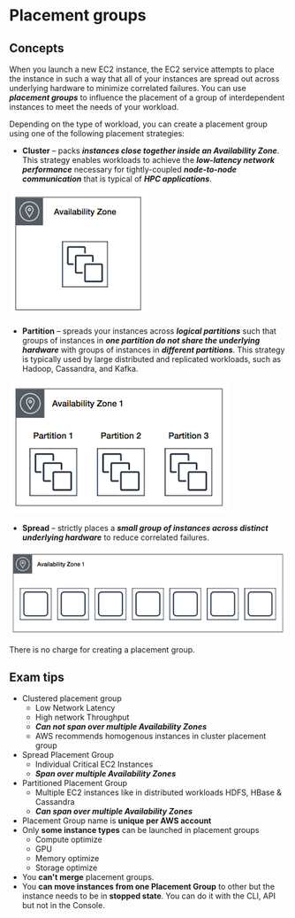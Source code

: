 # Placement groups
## Concepts

When you launch a new EC2 instance, the EC2 service attempts to place the instance in such a way that all of your instances are spread out across underlying hardware to minimize correlated failures. You can use ***placement groups*** to influence the placement of a group of interdependent instances to meet the needs of your workload. 

Depending on the type of workload, you can create a placement group using one of the following placement strategies:
* **Cluster** – packs ***instances close together inside an Availability Zone***. This strategy enables workloads to achieve the ***low-latency network performance*** necessary for tightly-coupled ***node-to-node communication*** that is typical of ***HPC applications***.

![Cluster placement](./placement-group-cluster.png)

* **Partition** – spreads your instances across ***logical partitions*** such that groups of instances in ***one partition do not share the underlying hardware*** with groups of instances in ***different partitions***. This strategy is typically used by large distributed and replicated workloads, such as Hadoop, Cassandra, and Kafka.

![Partition placement](./placement-group-partition.png)

* **Spread** – strictly places a ***small group of instances across distinct underlying hardware*** to reduce correlated failures.

![Spread placement](./placement-group-spread.png)

There is no charge for creating a placement group.

## Exam tips

* Clustered placement group
  * Low Network Latency
  * High network Throughput
  * ***Can not span over multiple Availability Zones***
  * AWS recommends homogenous instances in cluster placement group
* Spread Placement Group
  * Individual Critical EC2 Instances
  * ***Span over multiple Availability Zones***
* Partitioned Placement Group
  * Multiple EC2 instances like in distributed workloads HDFS, HBase & Cassandra
  * ***Can span over multiple Availability Zones***
* Placement Group name is **unique per AWS account**
* Only **some instance types** can be launched in placement groups
  * Compute optimize
  * GPU
  * Memory optimize
  * Storage optimize
* You **can't merge** placement groups.
* You **can move instances from one Placement Group** to other but the instance needs to be in **stopped state**. You can do it with the CLI, API but not in the Console. 